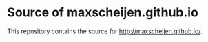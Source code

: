 # Source of maxscheijen.github.io

This repository contains the source for http://maxscheijen.github.io/.

